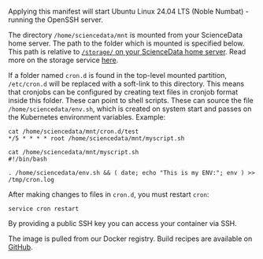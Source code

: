 Applying this manifest will start Ubuntu Linux 24.04 LTS (Noble Numbat) - running the OpenSSH server. 

The directory `/home/sciencedata/mnt` is mounted from your ScienceData home server. The path to the folder which is mounted is specified below. This path is relative to [`/storage/` on your ScienceData home server](/storage/). Read more on the storage service [here](https://sciencedata.dk/sites/developer/ManagingFiles/index#storage).

If a folder named `cron.d` is found in the top-level mounted partition, `/etc/cron.d` will be replaced  with a soft-link to this directory. This means that cronjobs can be configured by creating text files in cronjob format inside this folder. These can point to shell scripts. These can source the file `/home/sciencedata/env.sh`, which is created on system start and passes on the Kubernetes environment variables. Example:

```
cat /home/sciencedata/mnt/cron.d/test
*/5 * * * * root /home/sciencedata/mnt/myscript.sh
```

```
cat /home/sciencedata/mnt/myscript.sh
#!/bin/bash

. /home/sciencedata/env.sh && ( date; echo "This is my ENV:"; env ) >> /tmp/cron.log
```

After making changes to files in `cron.d`, you must restart `cron`:

```
service cron restart
```

By providing a public SSH key you can access your container via SSH.

The image is pulled from our Docker registry. Build recipes are available on [GitHub](https://github.com/deic-dk/sciencedata_images).
